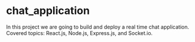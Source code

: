 # chat_application
In this project we are going to build and deploy a real time chat application. Covered topics: React.js, Node.js, Express.js, and Socket.io.
